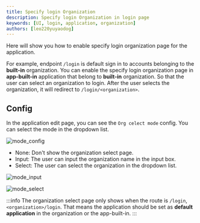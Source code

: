 ```yaml
---
title: Specify login Organization
description: Specify login Organization in login page
keywords: [UI, login, application, organization]
authors: [leo220yuyaodog]
---
```


Here will show you how to enable specify login organization page for the application. 

For example, endpoint `/login` is default sign in to accounts belonging to the **built-in** organization. You can enable the specify login organization page in
**app-built-in** application that belong to **built-in** organization. So that the user can select an organization to login. After the user selects the organization, it will redirect to `/login/<organization>`.


## Config

In the application edit page, you can see the `Org celect mode` config. You can select the mode in the dropdown list.

![mode_config](/img/application/specify-login-organization/mode_config.png)

- None: Don't show the organization select page.
- Input: The user can input the organization name in the input box.
- Select: The user can select the organization in the dropdown list.

![mode_input](/img/application/specify-login-organization/mode_input.png)

![mode_select](/img/application/specify-login-organization/mode_select.png)

:::info
The organization select page only shows when the route is `/login`, `<organization>/login`. That means the application should be set as **default application** in the organization or the app-built-in.
:::
